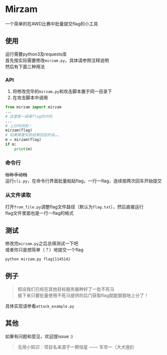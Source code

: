 # Mirzam

一个简单的在AWD比赛中批量提交flag的小工具

## 使用

运行需要python3及requests库  
首先按实际需要修改`mirzam.py`，具体请参照注释说明  
然后有下面三种用法  

### API

1. 将修改完毕的`mirzam.py`和攻击脚本置于同一目录下
2. 在攻击脚本中调用

~~~python
from mirzam import mirzam
...
# 这里是一段拿flag的代码
...
# 上分时间到！
mirzam(flag)
# 如果需要失败结果回显的话……
m = mirzam(flag)
if m:
    print(m)
~~~

### 命令行

~~俗称手动档~~  
运行`cli.py`，在命令行界面批量粘贴flag，一行一flag，连续按两次回车开始提交  

### 从文件读取

打开`from_file.py`调整flag文件路径（默认为`flag.txt`），然后直接运行  
flag文件里面也是一行一flag的格式  

## 测试

修改完`mirzam.py`之后总得测试一下吧  
或者你只是想简单（？）地提交一个flag  
~~~bash
python mirzam.py flag{114514}
~~~

## 例子

> 假设我们已经在其他目标服务器种好了一批不死马  
> 接下来只要批量使用不死马提供的后门获取flag就能狠狠地上分了！  

具体实现请参看`attack_example.py`

## 其他

如果有问题和意见，欢迎提issue :)  

> 无用小知识：项目名来源于一颗恒星 —— 军市一（大犬座β）

